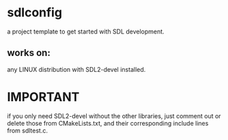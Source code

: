 # sdlconfig
a project template to get started with SDL development.
## works on:
any LINUX distribution with SDL2-devel installed.
# IMPORTANT
if you only need SDL2-devel without the other libraries, just comment out or delete those from CMakeLists.txt, and their corresponding include lines from sdltest.c.
